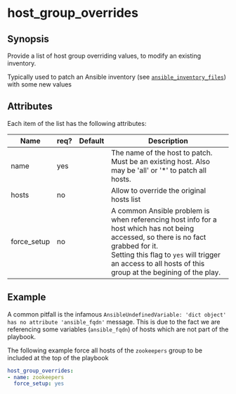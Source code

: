 # host_group_overrides

## Synopsis

Provide a list of host group overriding values, to modify an existing inventory.

Typically used to patch an Ansible inventory (see [`ansible_inventory_files`](../ansible_inventory/ansible_inventory_files)) with some new values

## Attributes

Each item of the list has the following attributes:

Name|req?|Default|Description
---|---|---|---
name|yes||The name of the host to patch. Must be an existing host. Also may be 'all' or '*' to patch all hosts.
hosts|no||Allow to override the original hosts list
force_setup|no||A common Ansible problem is when referencing host info for a host which has not being accessed, so there is no fact grabbed for it.<br>Setting this flag to `yes` will trigger an access to all hosts of this group at the begining of the play.



## Example

A common pitfall is the infamous `AnsibleUndefinedVariable: 'dict object' has no attribute 'ansible_fqdn'` message. 
This is due to the fact we are referencing some variables (`ansible_fqdn`) of hosts which are not part of the playbook.

The following example force all hosts of the `zookeepers` group to be included at the top of the playbook 

```yaml
host_group_overrides:
- name: zookeepers
  force_setup: yes
```

